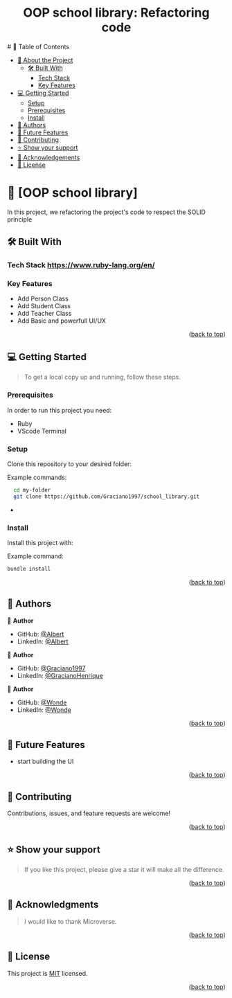 <center>
<h1>OOP school library: Refactoring code
</h1>
</center>
<!-- TABLE OF CONTENTS -->
# 📗 Table of Contents

- [📖 About the Project](#about-project)
  - [🛠 Built With](#built-with)
    - [Tech Stack](#tech-stack)
    - [Key Features](#key-features)
- [💻 Getting Started](#getting-started)
  - [Setup](#setup)
  - [Prerequisites](#prerequisites)
  - [Install](#install)
- [👥 Authors](#authors)
- [🔭 Future Features](#future-features)
- [🤝 Contributing](#contributing)
- [⭐️ Show your support](#support)
- [🙏 Acknowledgements](#acknowledgements)
- [📝 License](#license)

<!-- PROJECT DESCRIPTION -->

# 📖 [OOP school library] <a name="about-project"></a>
In this project, we refactoring the project's code to respect the SOLID principle

<a name="readme-top"></a>


## 🛠 Built With <a name="built-with"></a>

### Tech Stack <a name="tech-stack">https://www.ruby-lang.org/en/</a>

<!-- Features -->

### Key Features <a name="key-features"></a>
- Add Person Class
- Add Student Class
- Add Teacher Class
- Add Basic and powerfull UI/UX

<p align="right">(<a href="#readme-top">back to top</a>)</p>

<!-- GETTING STARTED -->

## 💻 Getting Started <a name="getting-started"></a>

> To get a local copy up and running, follow these steps.


### Prerequisites

In order to run this project you need:
- Ruby
- VScode Terminal


### Setup

Clone this repository to your desired folder:

Example commands:

```sh
  cd my-folder
  git clone https://github.com/Graciano1997/school_library.git
```
-

### Install

Install this project with:

Example command:

```sh
bundle install

```
<p align="right">(<a href="#readme-top">back to top</a>)</p>

<!-- AUTHORS -->

## 👥 Authors <a name="authors"></a>

👤 **Author**

- GitHub: [@Albert](https://github.com/albertkantwi/)
- LinkedIn: [@Albert](https://www.linkedin.com/in/albertkantwi)

👤 **Author**

- GitHub: [@Graciano1997](https://github.com/Graciano1997/)
- LinkedIn: [@GracianoHenrique](www.linkedin.com/in/gracianohenrique)

👤 **Author**

- GitHub: [@Wonde](https://github.com/wacoo/)
- LinkedIn: [@Wonde](https://www.linkedin.com/in/wondmagegn-abriham-b867289a/)

<p align="right">(<a href="#readme-top">back to top</a>)</p>

<!-- FUTURE FEATURES -->

## 🔭 Future Features <a name="future-features"></a>

 - start building the UI

<p align="right">(<a href="#readme-top">back to top</a>)</p>

<!-- CONTRIBUTING -->

## 🤝 Contributing <a name="contributing"></a>

Contributions, issues, and feature requests are welcome!


<p align="right">(<a href="#readme-top">back to top</a>)</p>

<!-- SUPPORT -->

## ⭐️ Show your support <a name="support"></a>

> If you like this project, please give a star it will make all the difference.

<p align="right">(<a href="#readme-top">back to top</a>)</p>

<!-- ACKNOWLEDGEMENTS -->

## 🙏 Acknowledgments <a name="acknowledgements"></a>

> I would like to thank Microverse.

<p align="right">(<a href="#readme-top">back to top</a>)</p>

<!-- LICENSE -->

## 📝 License <a name="license"></a>

This project is [MIT](./LICENSE) licensed.

<p align="right">(<a href="#readme-top">back to top</a>)</p>
